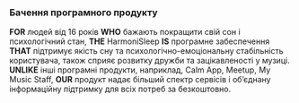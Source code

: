 ### Бачення програмного продукту
**FOR** людей від 16 років **WHO** бажають покращити свій сон і психологічний стан, **THE** HarmoniSleep **IS** програмне забеспечення **THAT** підтримує якість сну та психологічно-емоціональну стабільність користувача, також сприяє розвитку дружби та зацікавленості у музиці. **UNLIKE** інші програмні продукти, наприклад, Calm App, Meetup, My Music Staff, **OUR** продукт надає більший спектр сервісів і об’єднану інформаційну підтримку для всіх потреб за безкоштовно.
